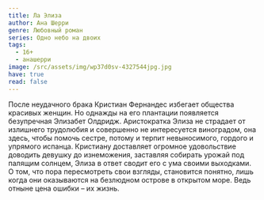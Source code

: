 ```yaml
---
title: Ла Элиза
author: Ана Шерри
genre: Любовный роман
series: Одно небо на двоих
tags:
  - 16+
  - анашерри
image: /src/assets/img/wp37d0sv-4327544jpg.jpg
have: true
read: false
---
```

После неудачного брака Кристиан Фернандес избегает общества красивых женщин. Но однажды на его плантации появляется безупречная Элизабет Олдридж. Аристократка Элиза не страдает от излишнего трудолюбия и совершенно не интересуется виноградом, она здесь, чтобы помочь сестре, потому и терпит невыносимого, гордого и упрямого испанца. Кристиану доставляет огромное удовольствие доводить девушку до изнеможения, заставляя собирать урожай под палящим солнцем, Элиза в ответ сводит его с ума своими выходками. О том, что пора пересмотреть свои взгляды, становится понятно, лишь когда они оказываются на безлюдном острове в открытом море. Ведь отныне цена ошибки – их жизнь.

